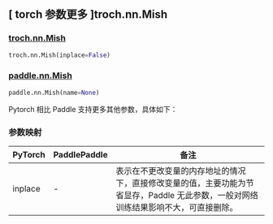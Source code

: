 ## [ torch 参数更多 ]troch.nn.Mish

### [troch.nn.Mish](https://pytorch.org/docs/stable/generated/torch.nn.Mish.html?highlight=troch+nn+mish)

```python
troch.nn.Mish(inplace=False)
```

### [paddle.nn.Mish](https://www.paddlepaddle.org.cn/documentation/docs/zh/api/paddle/nn/Mish_cn.html)

```python
paddle.nn.Mish(name=None)
```

Pytorch 相比 Paddle 支持更多其他参数，具体如下：
### 参数映射
| PyTorch       | PaddlePaddle | 备注                                                   |
| ------------- | ------------ | ------------------------------------------------------ |
| inplace  | -        | 表示在不更改变量的内存地址的情况下，直接修改变量的值，主要功能为节省显存，Paddle 无此参数，一般对网络训练结果影响不大，可直接删除。 |
